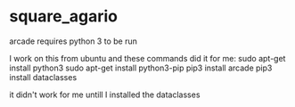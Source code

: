 # square_agario

arcade requires python 3 to be run

I work on this from ubuntu and these commands did it for me:
sudo apt-get install python3
sudo apt-get install python3-pip
pip3 install arcade
pip3 install dataclasses

it didn't work for me untill I installed the dataclasses
